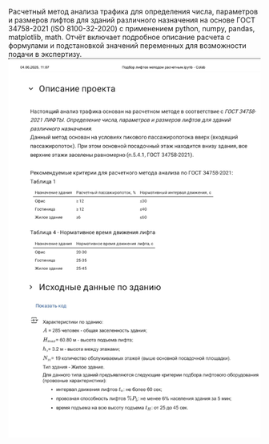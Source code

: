 Расчетный метод анализа трафика для определения числа, параметров и размеров лифтов для зданий различного назначения на основе ГОСТ 34758-2021 (ISO 8100-32-2020) с применением python, numpy, pandas, matplotlib, math.
Отчёт включает подробное описание расчета с формулами и подстановкой значений переменных для возможности подачи в экспертизу.  
![стр.1](report/1.jpg)
